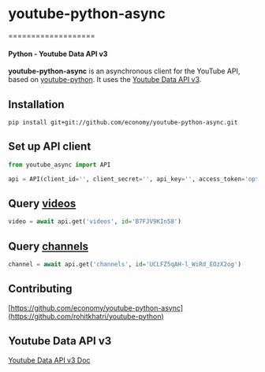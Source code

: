 # youtube-python-async
===================
#### Python - Youtube Data API v3

**youtube-python-async** is an asynchronous client for the YouTube API, based on [youtube-python](https://github.com/rohitkhatri/youtube-python).
        It uses the [Youtube Data API v3](https://developers.google.com/youtube/v3/).
## Installation
``` 
pip install git+git://github.com/economy/youtube-python-async.git
```

## Set up API client

```python
from youtube_async import API

api = API(client_id='', client_secret='', api_key='', access_token='optional')
```

## Query [videos](https://developers.google.com/youtube/v3/docs/videos)
```python
video = await api.get('videos', id='B7FJV9KIn58')
```

## Query [channels](https://developers.google.com/youtube/v3/docs/channels/list)
```python
channel = await api.get('channels', id='UCLFZ5qAH-l_WiRd_EOzX2og')
```

## Contributing
[https://github.com/economy/youtube-python-async](https://github.com/rohitkhatri/youtube-python)

## Youtube Data API v3
[Youtube Data API v3 Doc](https://developers.google.com/youtube/v3/)
